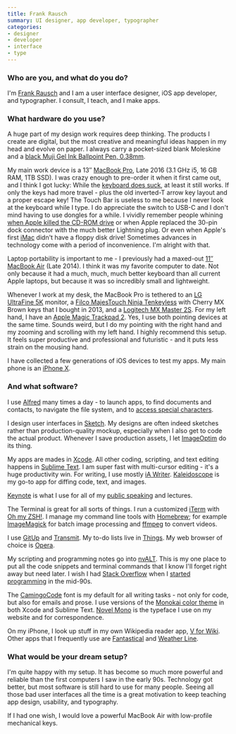 ```yaml
---
title: Frank Rausch
summary: UI designer, app developer, typographer
categories:
- designer
- developer
- interface
- type
---
```


### Who are you, and what do you do?

I'm [Frank Rausch](https://frankrausch.com/ "Frank's website.") and I am a user interface designer, iOS app developer, and typographer. I consult, I teach, and I make apps.

### What hardware do you use?

A huge part of my design work requires deep thinking. The products I create are digital, but the most creative and meaningful ideas happen in my head and evolve on paper. I always carry a pocket-sized blank Moleskine and a [black Muji Gel Ink Ballpoint Pen, 0.38mm][gel-ink-0.38mm].

My main work device is a 13″ [MacBook Pro][macbook-pro], Late 2016 (3.1 GHz i5, 16 GB RAM, 1TB SSD). I was crazy enough to pre-order it when it first came out, and I think I got lucky: While the [keyboard does suck](https://daringfireball.net/linked/2017/10/17/johnston-macbook-keyboard "Gruber's article about Casey Johnston's piece on the newer MacBook Pro keyboards."), at least it still works. If only the keys had more travel - plus the old inverted-T arrow key layout and a proper escape key! The Touch Bar is useless to me because I never look at the keyboard while I type. I do appreciate the switch to USB-C and I don't mind having to use dongles for a while. I vividly remember people whining [when Apple killed the CD-ROM drive](https://en.wikipedia.org/wiki/MacBook_Air#First_generation "The Wikipedia entry for the first generation MacBook Air.") or when Apple replaced the 30-pin dock connector with the much better Lightning plug. Or even when Apple's first [iMac][] didn't have a floppy disk drive! Sometimes advances in technology come with a period of inconvenience. I'm alright with that.

Laptop portability is important to me - I previously had a maxed-out [11″ MacBook Air][macbook-air] (Late 2014). I think it was my favorite computer to date. Not only because it  had a much, much, much better keyboard than all current Apple laptops, but because it was so incredibly small and lightweight.
	
Whenever I work at my desk, the MacBook Pro is tethered to an [LG UltraFine 5K][ultrafine-5k] monitor, a [Filco MajesTouch Ninja Tenkeyless][majestouch-ninja-tenkeyless] with Cherry MX Brown keys that I bought in 2013, and a [Logitech MX Master 2S][mx-master-2s]. For my left hand, I have an [Apple Magic Trackpad 2][magic-trackpad-2]. Yes, I use both pointing devices at the same time. Sounds weird, but I do my pointing with the right hand and my zooming and scrolling with my left hand. I highly recommend this setup. It feels super productive and professional and futuristic - and it puts less strain on the mousing hand.

I have collected a few generations of iOS devices to test my apps. My main phone is an [iPhone X][iphone-x].

### And what software?

I use [Alfred][] many times a day - to launch apps, to find documents and contacts, to navigate the file system, and to [access special characters][typefacts-workflow].

I design user interfaces in [Sketch][]. My designs are often indeed sketches rather than production-quality mockup, especially when I also get to code the actual product. Whenever I save production assets, I let [ImageOptim][] do its thing.

My apps are mades in [Xcode][]. All other coding, scripting, and text editing happens in [Sublime Text][sublime-text]. I am super fast with multi-cursor editing - it's a huge productivity win. For writing, I use mostly [iA Writer][ia-writer]. [Kaleidoscope][] is my go-to app for diffing code, text, and images.

[Keynote][] is what I use for all of my [public speaking](https://frankrausch.com/#talks "A list of Frank's talks.") and lectures.

The Terminal is great for all sorts of things. I run a customized [iTerm][iterm2] with [Oh my ZSH!][oh-my-zsh]. I manage my command line tools with [Homebrew][]; for example [ImageMagick][] for batch image processing and [ffmpeg][] to convert videos.

I use [GitUp][] and [Transmit][]. My to-do lists live in [Things][]. My web browser of choice is [Opera][].

My scripting and programming notes go into [nvALT][]. This is my one place to put all the code snippets and terminal commands that I know I'll forget right away but need later.
I wish I had [Stack Overflow][stack-overflow] when I [started programming][visual-basic] in the mid-90s.

The [CamingoCode][] font is my default for all writing tasks - not only for code, but also for emails and prose. I use versions of the [Monokai color theme][monokai-pro] in both Xcode and Sublime Text. [Novel Mono][novel-mono] is the typeface I use on my website and for correspondence.

On my iPhone, I look up stuff in my own Wikipedia reader app, [V for Wiki][v-for-wikipedia-ios]. Other apps that I frequently use are [Fantastical][fantastical-ios] and [Weather Line][weather-line-ios].

### What would be your dream setup?

I'm quite happy with my setup. It has become so much more powerful and reliable than the first computers I saw in the early 90s. Technology got better, but most software is still hard to use for many people. Seeing all those bad user interfaces all the time is a great motivation to keep teaching app design, usability, and typography. 

If I had one wish, I would love a powerful MacBook Air with low-profile mechanical keys.

[alfred]: https://www.alfredapp.com/ "A launcher app for the Mac."
[camingocode]: https://janfromm.de/typefaces/camingomono/camingocode/ "A font designed for source code."
[fantastical-ios]: https://flexibits.com/fantastical-iphone "An alternative calendar app."
[ffmpeg]: http://www.ffmpeg.org/ "Comprehensive audio/video software."
[gel-ink-0.38mm]: http://www.muji.us/store/gel-ink-ballpoint-pen-0-38mm-black4548718727674.html "A ball-point pen."
[gitup]: https://gitup.co/ "A Git client."
[homebrew]: http://brew.sh "Command-line package manager for Mac OS X."
[ia-writer]: https://ia.net/writer/updates/ia-writer-for-mac "A full-screen writing tool for the Mac."
[imac]: https://www.apple.com/imac/ "An all-in-one computer."
[imagemagick]: http://www.imagemagick.org/script/index.php "Image editing and converting software."
[imageoptim]: https://imageoptim.com/ "A Mac GUI wrapper for image optimising tools."
[iphone-x]: https://en.wikipedia.org/wiki/IPhone_X "A 5.8 inch smartphone."
[iterm2]: https://iterm2.com/ "An alternative terminal application for Mac OS X."
[kaleidoscope]: https://www.kaleidoscopeapp.com/ "A file and image diff app for the Mac."
[keynote]: https://www.apple.com/keynote/ "Presentation software for the Mac."
[macbook-air]: https://www.apple.com/macbook-air/ "A very thin laptop."
[macbook-pro]: https://www.apple.com/macbook-pro/ "A laptop."
[magic-trackpad-2]: https://en.wikipedia.org/wiki/Magic_Trackpad_2 "A trackpad for desktop machines."
[majestouch-ninja-tenkeyless]: https://www.diatec.co.jp/en/det.php?prod_c=775 "A mechanical keyboard."
[monokai-pro]: https://monokai.pro/ "A colour scheme for text editors."
[mx-master-2s]: https://www.logitech.com/en-us/product/mx-master-2s-flow "A wireless mouse."
[novel-mono]: http://www.atlasfonts.com/typefaces/novel-mono/ "A font."
[nvalt]: https://brettterpstra.com/projects/nvalt/ "A fork of Notational Velocity with extra features."
[oh-my-zsh]: https://github.com/robbyrussell/oh-my-zsh "A framework of extensions and themes for the zsh shell."
[opera]: https://www.opera.com/ "A cross-platform web browser."
[sketch]: https://www.sketchapp.com/ "A vector drawing application for Mac OS X."
[stack-overflow]: https://stackoverflow.com/ "A developer community."
[sublime-text]: http://www.sublimetext.com/ "A coder's text editor."
[things]: https://culturedcode.com/things/ "A task management application for the Mac."
[transmit]: https://panic.com/transmit/ "An FTP/SFTP client for the Mac."
[typefacts-workflow]: https://typefacts.com/en/blog/alfred-workflow "An Alfred workflow for displaying special characters."
[ultrafine-5k]: https://www.apple.com/shop/product/HKN62LL/A/lg-ultrafine-5k-display "A 27 inch monitor."
[v-for-wikipedia-ios]: https://apps.apple.com/app/id993435362 "A Wikipedia client."
[visual-basic]: https://en.wikipedia.org/wiki/Visual_Basic "A object-based programming language/IDE."
[weather-line-ios]: http://weatherlineapp.com/ "A weather app."
[xcode]: https://en.wikipedia.org/wiki/Xcode "An IDE for Mac developers."
